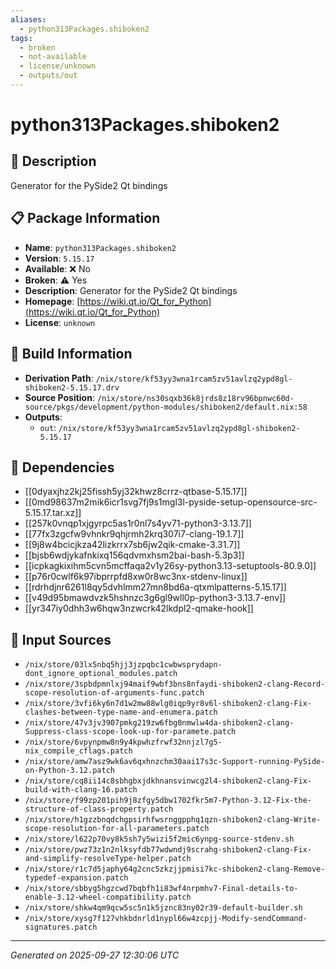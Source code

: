 ```yaml
---
aliases:
  - python313Packages.shiboken2
tags:
  - broken
  - not-available
  - license/unknown
  - outputs/out
---
```


# python313Packages.shiboken2

## 📝 Description

Generator for the PySide2 Qt bindings

## 📋 Package Information

- **Name**: `python313Packages.shiboken2`
- **Version**: `5.15.17`
- **Available**: ❌ No
- **Broken**: ⚠️ Yes
- **Description**: Generator for the PySide2 Qt bindings
- **Homepage**: [https://wiki.qt.io/Qt_for_Python](https://wiki.qt.io/Qt_for_Python)
- **License**: `unknown`

## 🔧 Build Information

- **Derivation Path**: `/nix/store/kf53yy3wna1rcam5zv51avlzq2ypd8gl-shiboken2-5.15.17.drv`
- **Source Position**: `/nix/store/ns30sqxb36k8jrds8z18rv96bpnwc60d-source/pkgs/development/python-modules/shiboken2/default.nix:58`
- **Outputs**:
  - `out`:  `/nix/store/kf53yy3wna1rcam5zv51avlzq2ypd8gl-shiboken2-5.15.17`

## 🔗 Dependencies

- [[0dyaxjhz2kj25fissh5yj32khwz8crrz-qtbase-5.15.17]]
- [[0md98637m2mik6icr1svg7fj9s1mgl3l-pyside-setup-opensource-src-5.15.17.tar.xz]]
- [[257k0vnqp1xjgyrpc5as1r0nl7s4yv71-python3-3.13.7]]
- [[77fx3zgcfw9vhnkr9qhjrmh2krq307i7-clang-19.1.7]]
- [[9j8w4bcicjkza42lizkrrx7sb6jw2qik-cmake-3.31.7]]
- [[bjsb6wdjykafnkixq156qdvmxhsm2bai-bash-5.3p3]]
- [[icpkagkixihm5cvn5mcffaqa2v1y26sy-python3.13-setuptools-80.9.0]]
- [[p76r0cwlf6k97ibprrpfd8xw0r8wc3nx-stdenv-linux]]
- [[rdrhdjnr6261l8qy5dvhlmm27mn8bd6a-qtxmlpatterns-5.15.17]]
- [[v49d95bmawdvzk5hshnzc3g6gl9wll0p-python3-3.13.7-env]]
- [[yr347iy0dhh3w6hqw3nzwcrk42lkdpl2-qmake-hook]]

## 📁 Input Sources

- `/nix/store/03lx5nbq5hjj3jzpqbc1cwbwsprydapn-dont_ignore_optional_modules.patch`
- `/nix/store/3spbdpmnlxj94maif9wbf3bns8nfaydi-shiboken2-clang-Record-scope-resolution-of-arguments-func.patch`
- `/nix/store/3vfi6ky6n7d1w2mw88wlg0iqp9yr8v6l-shiboken2-clang-Fix-clashes-between-type-name-and-enumera.patch`
- `/nix/store/47v3jv3907pmkg219zw6fbg0nmwlw4da-shiboken2-clang-Suppress-class-scope-look-up-for-paramete.patch`
- `/nix/store/6vpynpmw8n9y4kpwhzfrwf32nnjzl7g5-nix_compile_cflags.patch`
- `/nix/store/amw7asz9wk6av6qxhnzchm30aai17s3c-Support-running-PySide-on-Python-3.12.patch`
- `/nix/store/cq8ii14c8sbhgbxjdkhnansvinwcg2l4-shiboken2-clang-Fix-build-with-clang-16.patch`
- `/nix/store/f99zp201pih9j8zfgy5dbw1702fkr5m7-Python-3.12-Fix-the-structure-of-class-property.patch`
- `/nix/store/h1gzzbnqdchgpsirhfwsrnggpphq1qzn-shiboken2-clang-Write-scope-resolution-for-all-parameters.patch`
- `/nix/store/l622p70vy8k5sh7y5wizi5f2mic6ynpg-source-stdenv.sh`
- `/nix/store/pwz73z1n2nlksyfdb77wdwndj9scrahg-shiboken2-clang-Fix-and-simplify-resolveType-helper.patch`
- `/nix/store/r1c7d5japhy64g2cnc5zkzjjpmisi7kc-shiboken2-clang-Remove-typedef-expansion.patch`
- `/nix/store/sbbyg5hgzcwd7bqbfh1i83wf4nrpmhv7-Final-details-to-enable-3.12-wheel-compatibility.patch`
- `/nix/store/shkw4qm9qcw5sc5n1k5jznc83ny02r39-default-builder.sh`
- `/nix/store/xysg7f127vhkbdnrld1nypl66w4zcpjj-Modify-sendCommand-signatures.patch`

---
*Generated on 2025-09-27 12:30:06 UTC*

